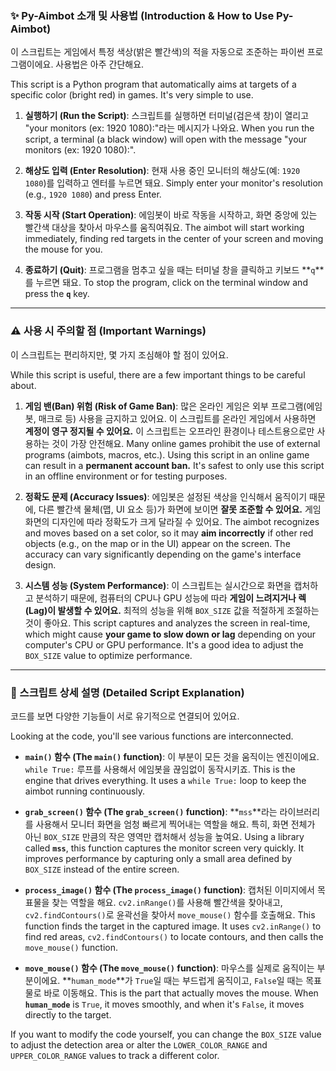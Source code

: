 
### **✨ Py-Aimbot 소개 및 사용법 (Introduction & How to Use Py-Aimbot)**

이 스크립트는 게임에서 특정 색상(밝은 빨간색)의 적을 자동으로 조준하는 파이썬 프로그램이에요. 사용법은 아주 간단해요.

This script is a Python program that automatically aims at targets of a specific color (bright red) in games. It's very simple to use.

1.  **실행하기 (Run the Script)**: 스크립트를 실행하면 터미널(검은색 창)이 열리고 "your monitors (ex: 1920 1080):"라는 메시지가 나와요.
    When you run the script, a terminal (a black window) will open with the message "your monitors (ex: 1920 1080):".

2.  **해상도 입력 (Enter Resolution)**: 현재 사용 중인 모니터의 해상도(예: `1920 1080`)를 입력하고 엔터를 누르면 돼요.
    Simply enter your monitor's resolution (e.g., `1920 1080`) and press Enter.

3.  **작동 시작 (Start Operation)**: 에임봇이 바로 작동을 시작하고, 화면 중앙에 있는 빨간색 대상을 찾아서 마우스를 움직여줘요.
    The aimbot will start working immediately, finding red targets in the center of your screen and moving the mouse for you.

4.  **종료하기 (Quit)**: 프로그램을 멈추고 싶을 때는 터미널 창을 클릭하고 키보드 **`q`**를 누르면 돼요.
    To stop the program, click on the terminal window and press the **`q`** key. 

---

### **⚠️ 사용 시 주의할 점 (Important Warnings)**

이 스크립트는 편리하지만, 몇 가지 조심해야 할 점이 있어요.

While this script is useful, there are a few important things to be careful about.

1.  **게임 밴(Ban) 위험 (Risk of Game Ban)**: 많은 온라인 게임은 외부 프로그램(에임봇, 매크로 등) 사용을 금지하고 있어요. 이 스크립트를 온라인 게임에서 사용하면 **계정이 영구 정지될 수 있어요.** 이 스크립트는 오프라인 환경이나 테스트용으로만 사용하는 것이 가장 안전해요.
    Many online games prohibit the use of external programs (aimbots, macros, etc.). Using this script in an online game can result in a **permanent account ban.** It's safest to only use this script in an offline environment or for testing purposes.

2.  **정확도 문제 (Accuracy Issues)**: 에임봇은 설정된 색상을 인식해서 움직이기 때문에, 다른 빨간색 물체(맵, UI 요소 등)가 화면에 보이면 **잘못 조준할 수 있어요.** 게임 화면의 디자인에 따라 정확도가 크게 달라질 수 있어요.
    The aimbot recognizes and moves based on a set color, so it may **aim incorrectly** if other red objects (e.g., on the map or in the UI) appear on the screen. The accuracy can vary significantly depending on the game's interface design.

3.  **시스템 성능 (System Performance)**: 이 스크립트는 실시간으로 화면을 캡처하고 분석하기 때문에, 컴퓨터의 CPU나 GPU 성능에 따라 **게임이 느려지거나 렉(Lag)이 발생할 수 있어요.** 최적의 성능을 위해 `BOX_SIZE` 값을 적절하게 조절하는 것이 좋아요.
    This script captures and analyzes the screen in real-time, which might cause **your game to slow down or lag** depending on your computer's CPU or GPU performance. It's a good idea to adjust the `BOX_SIZE` value to optimize performance.

---

### **🧐 스크립트 상세 설명 (Detailed Script Explanation)**

코드를 보면 다양한 기능들이 서로 유기적으로 연결되어 있어요.

Looking at the code, you'll see various functions are interconnected.

* **`main()` 함수 (The `main()` function)**: 이 부분이 모든 것을 움직이는 엔진이에요. `while True:` 루프를 사용해서 에임봇을 끊임없이 동작시키죠.
    This is the engine that drives everything. It uses a `while True:` loop to keep the aimbot running continuously.

* **`grab_screen()` 함수 (The `grab_screen()` function)**: **`mss`**라는 라이브러리를 사용해서 모니터 화면을 엄청 빠르게 찍어내는 역할을 해요. 특히, 화면 전체가 아닌 `BOX_SIZE` 만큼의 작은 영역만 캡처해서 성능을 높여요.
    Using a library called **`mss`**, this function captures the monitor screen very quickly. It improves performance by capturing only a small area defined by `BOX_SIZE` instead of the entire screen.

* **`process_image()` 함수 (The `process_image()` function)**: 캡처된 이미지에서 목표물을 찾는 역할을 해요. `cv2.inRange()`를 사용해 빨간색을 찾아내고, `cv2.findContours()`로 윤곽선을 찾아서 `move_mouse()` 함수를 호출해요.
    This function finds the target in the captured image. It uses `cv2.inRange()` to find red areas, `cv2.findContours()` to locate contours, and then calls the `move_mouse()` function.

* **`move_mouse()` 함수 (The `move_mouse()` function)**: 마우스를 실제로 움직이는 부분이에요. **`human_mode`**가 `True`일 때는 부드럽게 움직이고, `False`일 때는 목표물로 바로 이동해요.
    This is the part that actually moves the mouse. When **`human_mode`** is `True`, it moves smoothly, and when it's `False`, it moves directly to the target.

If you want to modify the code yourself, you can change the `BOX_SIZE` value to adjust the detection area or alter the `LOWER_COLOR_RANGE` and `UPPER_COLOR_RANGE` values to track a different color.
